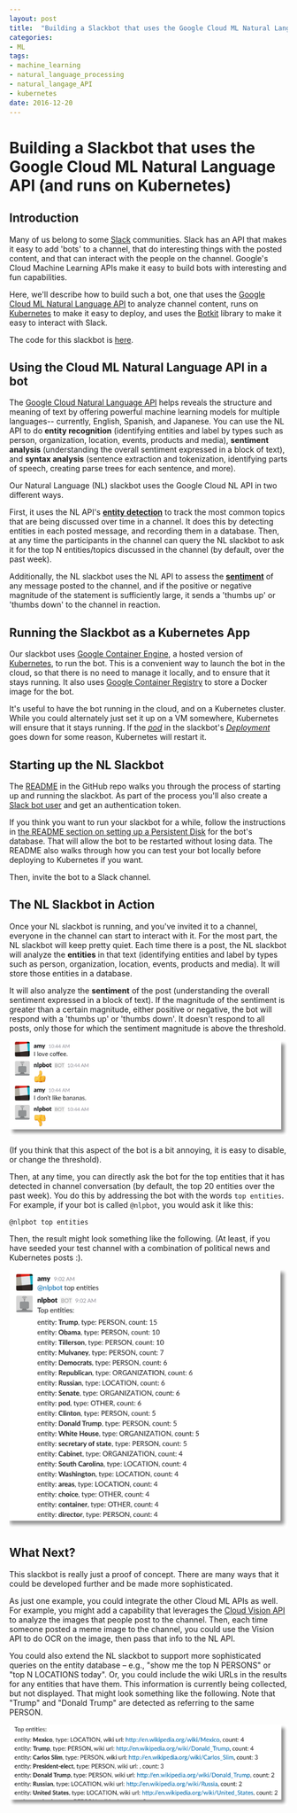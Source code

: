 ```yaml
---
layout: post
title:  "Building a Slackbot that uses the Google Cloud ML Natural Language API (and runs on Kubernetes)"
categories:
- ML
tags:
- machine_learning
- natural_language_processing
- natural_langage_API
- kubernetes
date: 2016-12-20
---
```


# Building a Slackbot that uses the Google Cloud ML Natural Language API (and runs on Kubernetes)


## Introduction

Many of us belong to some [Slack](https://slack.com/) communities.
Slack has an API that makes it easy to add 'bots' to a channel, that do interesting things with the posted content, and that can interact with the people on the channel.
Google's Cloud Machine Learning APIs make it easy to build bots with interesting and fun capabilities.

Here, we'll describe how to build such a bot, one that uses the [Google Cloud ML Natural Language API](https://cloud.google.com/natural-language/) to analyze channel content, runs on [Kubernetes](http://kubernetes.io/) to make it easy to deploy, and uses the [Botkit](https://github.com/howdyai/botkit) library to make it easy to interact with Slack.

The code for this slackbot is [here](https://github.com/GoogleCloudPlatform/nodejs-docs-samples/tree/master/language/slackbot).

## Using the Cloud ML Natural Language API in a bot

The [Google Cloud Natural Language API](https://cloud.google.com/natural-language/)  helps reveals the structure and meaning of text by offering powerful machine learning models for multiple languages-- currently, English, Spanish, and Japanese.
You can use the NL API to do **entity recognition** (identifying entities and label by types such as person, organization, location, events, products and media), **sentiment analysis** (understanding the overall sentiment expressed in a block of text), and **syntax analysis** (sentence extraction and tokenization, identifying parts of speech, creating parse trees for each sentence, and more).

Our Natural Language (NL) slackbot uses the Google Cloud  NL API in two different ways.

First, it uses the NL API's  [__entity detection__](https://cloud.google.com/natural-language/docs/basics) to track the most common topics that are being discussed over time in a channel.
It does this by detecting entities in each posted message, and recording them in a database.
Then, at any time the participants in the channel can query the NL slackbot to ask it for the top N entities/topics discussed in the channel (by default, over the past week).

Additionally, the NL slackbot uses the NL API to assess
the [__sentiment__](https://cloud.google.com/natural-language/docs/basics) of any message posted to
the channel, and if the positive or negative magnitude of the statement is
sufficiently large, it sends a 'thumbs up' or 'thumbs down' to the channel in reaction.


## Running the Slackbot as a Kubernetes App

Our slackbot uses [Google Container
Engine](https://cloud.google.com/container-engine/), a hosted version of
[Kubernetes](http://kubernetes.io), to run the bot.  This is a convenient way to launch the bot in the cloud, so that there is no need to manage it locally, and to ensure that it stays running.
It also uses [Google Container Registry](https://cloud.google.com/container-registry/) to store a Docker image
for the bot.

It's useful to have the bot running in the cloud, and on a Kubernetes cluster.  While you could alternately just set it up on a VM somewhere, Kubernetes will ensure that it stays running.
If the [*pod*](http://kubernetes.io/docs/user-guide/pods/) in the slackbot's [*Deployment*](http://kubernetes.io/docs/user-guide/deployments/) goes down for some reason, Kubernetes will restart it.

## Starting up the NL Slackbot

The [README](https://github.com/GoogleCloudPlatform/nodejs-docs-samples/blob/master/language/slackbot/README.md)  in the GitHub repo walks you through the process of starting up and running the slackbot.  As part of the process you'll also
create a [Slack bot user](https://api.slack.com/bot-users) and get an authentication token.

If you think you want to run your slackbot for a while, follow the instructions in [the README section on setting up a Persistent Disk](https://github.com/GoogleCloudPlatform/nodejs-docs-samples/blob/master/language/slackbot/README.md#optional-create-a-slackbot-app-that-uses-persistent-storage) for the bot's database.  That will allow the bot to be restarted without losing data.
The README also walks through how you can test your bot locally before deploying to Kubernetes if you want.

Then, invite the bot to a Slack channel.

## The NL Slackbot in Action

Once your NL slackbot is running, and you've invited it to a channel, everyone in the channel can start to interact with it.
For the most part, the NL slackbot  will keep pretty quiet. Each time there is a post, the NL slackbot will analyze the **entities** in that text (identifying entities and label by types such as person, organization, location, events, products and media). It will store those entities in a database.

It will also analyze the **sentiment** of the post (understanding the overall sentiment expressed in a block of text).  If the magnitude of the sentiment is greater than a certain magnitude, either positive or negative, the bot will respond with a 'thumbs up' or 'thumbs down'.  It doesn't respond to all posts, only those for which the sentiment magnitude is above the threshold.

<img src="/images/nl_coffee_bananas_sh.png"  alt="Analyzing sentiment">

(If you think that this aspect of the bot is a bit annoying, it is easy to disable, or change the threshold).

Then, at any time, you can directly ask the bot for the top entities that it has detected in channel conversation (by default, the top 20 entities over the past week).  You do this by addressing the bot with the words `top entities`.
For example, if your bot is called `@nlpbot`, you would ask it like this:

```
@nlpbot top entities
```

Then, the result might look something like the following. (At least, if you have seeded your test channel with a combination of political news and Kubernetes posts :).

<img src="/images/nl_slackbot_ents2_sh.png"  alt="Asking the bot for top entities">


## What Next?

This slackbot is really just a proof of concept.  There are many ways that it could be developed further and be made more sophisticated.

As just one example, you could integrate the other Cloud ML APIs as well.  For example, you might add a capability that leverages the [Cloud Vision API](https://cloud.google.com/vision/) to analyze the images that people post to the channel.  Then, each time someone posted a meme image to the channel, you could use the Vision API to do OCR on the image, then pass that info to the NL API.

You could also extend the NL slackbot to support more sophisticated queries on the entity database – e.g., "show me the top N PERSONS" or "top N LOCATIONS today".
Or, you could include the wiki URLs in the results for any entities that have them. This information is currently being collected, but not displayed. That might look something like the following.  Note that "Trump" and "Donald Trump" are detected as referring to the same PERSON.

<img src="/images/nl_slackbot_wiki_sh.png"  alt="Including wiki urls in entity information">

